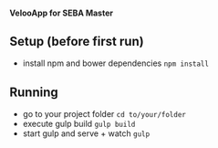 #### VelooApp for SEBA Master

## Setup (before first run)

* install npm and bower dependencies `npm install`

## Running

* go to your project folder `cd to/your/folder`
* execute gulp build `gulp build`
* start gulp and serve + watch `gulp`

